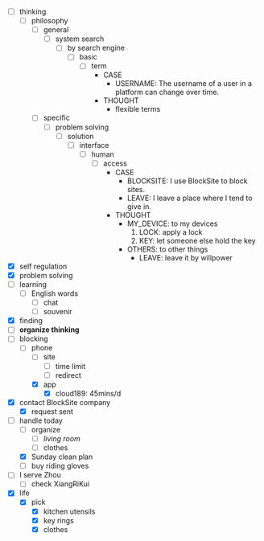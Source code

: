 - [ ] thinking
    - [ ] philosophy
        - [ ] general
            - [ ] system search
                - [ ] by search engine
                    - [ ] basic
                        - [ ] term
                            - CASE
                                - USERNAME: The username of a user in a platform can change over time.
                            - THOUGHT
                                - flexible terms
        - [ ] specific
            - [ ] problem solving
                - [ ] solution
                    - [ ] interface
                        - [ ] human
                            - [ ] access
                                - CASE
                                    - BLOCKSITE: I use BlockSite to block sites.
                                    - LEAVE: I leave a place where I tend to give in.
                                - THOUGHT
                                    - MY_DEVICE: to my devices
                                        1. LOCK: apply a lock
                                        2. KEY: let someone else hold the key
                                    - OTHERS: to other things
                                        - LEAVE: leave it by willpower
- [x] self regulation
- [x] problem solving
- [ ] learning
    - [ ] English words
        - [ ] chat
        - [ ] souvenir
- [x] finding
- [ ] **organize thinking**
- [ ] blocking
    - [ ] phone
        - [ ] site
            - [ ] time limit
            - [ ] redirect
        - [x] app
            - [x] cloud189: 45mins/d
- [x] contact BlockSite company
    - [x] request sent
- [ ] handle today
    - [ ] organize
        - [ ] *living room*
        - [ ] clothes
    - [x] Sunday clean plan
    - [ ] buy riding gloves
- [ ] I serve Zhou
    - [ ] check XiangRiKui
- [x] life
    - [x] pick
        - [x] kitchen utensils
        - [x] key rings
        - [x] clothes
